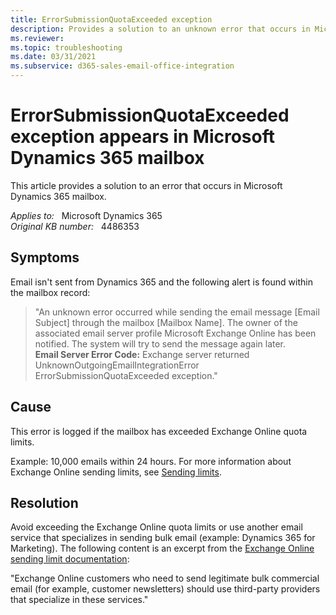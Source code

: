 ```yaml
---
title: ErrorSubmissionQuotaExceeded exception
description: Provides a solution to an unknown error that occurs in Microsoft Dynamics 365 mailbox.
ms.reviewer: 
ms.topic: troubleshooting
ms.date: 03/31/2021
ms.subservice: d365-sales-email-office-integration
---
```

# ErrorSubmissionQuotaExceeded exception appears in Microsoft Dynamics 365 mailbox

This article provides a solution to an error that occurs in Microsoft Dynamics 365 mailbox.

_Applies to:_ &nbsp; Microsoft Dynamics 365  
_Original KB number:_ &nbsp; 4486353

## Symptoms

Email isn't sent from Dynamics 365 and the following alert is found within the mailbox record:

> "An unknown error occurred while sending the email message [Email Subject] through the mailbox [Mailbox Name]. The owner of the associated email server profile Microsoft Exchange Online has been notified. The system will try to send the message again later.  
**Email Server Error Code:** Exchange server returned UnknownOutgoingEmailIntegrationError ErrorSubmissionQuotaExceeded exception."

## Cause

This error is logged if the mailbox has exceeded Exchange Online quota limits.

Example: 10,000 emails within 24 hours. For more information about Exchange Online sending limits, see [Sending limits](/office365/servicedescriptions/exchange-online-service-description/exchange-online-limits#sending-limits).

## Resolution

Avoid exceeding the Exchange Online quota limits or use another email service that specializes in sending bulk email (example: Dynamics 365 for Marketing). The following content is an excerpt from the [Exchange Online sending limit documentation](/office365/servicedescriptions/exchange-online-service-description/exchange-online-limits#sending-limits):

"Exchange Online customers who need to send legitimate bulk commercial email (for example, customer newsletters) should use third-party providers that specialize in these services."
